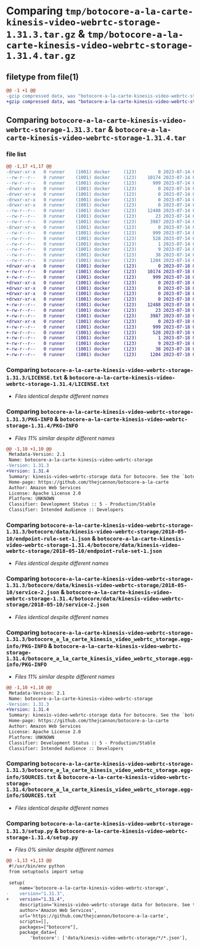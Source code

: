 # Comparing `tmp/botocore-a-la-carte-kinesis-video-webrtc-storage-1.31.3.tar.gz` & `tmp/botocore-a-la-carte-kinesis-video-webrtc-storage-1.31.4.tar.gz`

## filetype from file(1)

```diff
@@ -1 +1 @@
-gzip compressed data, was "botocore-a-la-carte-kinesis-video-webrtc-storage-1.31.3.tar", last modified: Fri Jul 14 01:46:20 2023, max compression
+gzip compressed data, was "botocore-a-la-carte-kinesis-video-webrtc-storage-1.31.4.tar", last modified: Tue Jul 18 01:55:18 2023, max compression
```

## Comparing `botocore-a-la-carte-kinesis-video-webrtc-storage-1.31.3.tar` & `botocore-a-la-carte-kinesis-video-webrtc-storage-1.31.4.tar`

### file list

```diff
@@ -1,17 +1,17 @@
-drwxr-xr-x   0 runner    (1001) docker     (123)        0 2023-07-14 01:46:20.250764 botocore-a-la-carte-kinesis-video-webrtc-storage-1.31.3/
--rw-r--r--   0 runner    (1001) docker     (123)    10174 2023-07-14 01:46:20.000000 botocore-a-la-carte-kinesis-video-webrtc-storage-1.31.3/LICENSE.txt
--rw-r--r--   0 runner    (1001) docker     (123)      999 2023-07-14 01:46:20.250764 botocore-a-la-carte-kinesis-video-webrtc-storage-1.31.3/PKG-INFO
-drwxr-xr-x   0 runner    (1001) docker     (123)        0 2023-07-14 01:46:20.250764 botocore-a-la-carte-kinesis-video-webrtc-storage-1.31.3/botocore/
-drwxr-xr-x   0 runner    (1001) docker     (123)        0 2023-07-14 01:46:20.250764 botocore-a-la-carte-kinesis-video-webrtc-storage-1.31.3/botocore/data/
-drwxr-xr-x   0 runner    (1001) docker     (123)        0 2023-07-14 01:46:20.250764 botocore-a-la-carte-kinesis-video-webrtc-storage-1.31.3/botocore/data/kinesis-video-webrtc-storage/
-drwxr-xr-x   0 runner    (1001) docker     (123)        0 2023-07-14 01:46:20.250764 botocore-a-la-carte-kinesis-video-webrtc-storage-1.31.3/botocore/data/kinesis-video-webrtc-storage/2018-05-10/
--rw-r--r--   0 runner    (1001) docker     (123)    12488 2023-07-14 01:45:45.000000 botocore-a-la-carte-kinesis-video-webrtc-storage-1.31.3/botocore/data/kinesis-video-webrtc-storage/2018-05-10/endpoint-rule-set-1.json
--rw-r--r--   0 runner    (1001) docker     (123)       23 2023-07-14 01:45:45.000000 botocore-a-la-carte-kinesis-video-webrtc-storage-1.31.3/botocore/data/kinesis-video-webrtc-storage/2018-05-10/paginators-1.json
--rw-r--r--   0 runner    (1001) docker     (123)     3987 2023-07-14 01:45:45.000000 botocore-a-la-carte-kinesis-video-webrtc-storage-1.31.3/botocore/data/kinesis-video-webrtc-storage/2018-05-10/service-2.json
-drwxr-xr-x   0 runner    (1001) docker     (123)        0 2023-07-14 01:46:20.250764 botocore-a-la-carte-kinesis-video-webrtc-storage-1.31.3/botocore_a_la_carte_kinesis_video_webrtc_storage.egg-info/
--rw-r--r--   0 runner    (1001) docker     (123)      999 2023-07-14 01:46:20.000000 botocore-a-la-carte-kinesis-video-webrtc-storage-1.31.3/botocore_a_la_carte_kinesis_video_webrtc_storage.egg-info/PKG-INFO
--rw-r--r--   0 runner    (1001) docker     (123)      528 2023-07-14 01:46:20.000000 botocore-a-la-carte-kinesis-video-webrtc-storage-1.31.3/botocore_a_la_carte_kinesis_video_webrtc_storage.egg-info/SOURCES.txt
--rw-r--r--   0 runner    (1001) docker     (123)        1 2023-07-14 01:46:20.000000 botocore-a-la-carte-kinesis-video-webrtc-storage-1.31.3/botocore_a_la_carte_kinesis_video_webrtc_storage.egg-info/dependency_links.txt
--rw-r--r--   0 runner    (1001) docker     (123)        9 2023-07-14 01:46:20.000000 botocore-a-la-carte-kinesis-video-webrtc-storage-1.31.3/botocore_a_la_carte_kinesis_video_webrtc_storage.egg-info/top_level.txt
--rw-r--r--   0 runner    (1001) docker     (123)       38 2023-07-14 01:46:20.250764 botocore-a-la-carte-kinesis-video-webrtc-storage-1.31.3/setup.cfg
--rw-r--r--   0 runner    (1001) docker     (123)     1204 2023-07-14 01:46:20.000000 botocore-a-la-carte-kinesis-video-webrtc-storage-1.31.3/setup.py
+drwxr-xr-x   0 runner    (1001) docker     (123)        0 2023-07-18 01:55:18.960260 botocore-a-la-carte-kinesis-video-webrtc-storage-1.31.4/
+-rw-r--r--   0 runner    (1001) docker     (123)    10174 2023-07-18 01:55:18.000000 botocore-a-la-carte-kinesis-video-webrtc-storage-1.31.4/LICENSE.txt
+-rw-r--r--   0 runner    (1001) docker     (123)      999 2023-07-18 01:55:18.960260 botocore-a-la-carte-kinesis-video-webrtc-storage-1.31.4/PKG-INFO
+drwxr-xr-x   0 runner    (1001) docker     (123)        0 2023-07-18 01:55:18.956260 botocore-a-la-carte-kinesis-video-webrtc-storage-1.31.4/botocore/
+drwxr-xr-x   0 runner    (1001) docker     (123)        0 2023-07-18 01:55:18.956260 botocore-a-la-carte-kinesis-video-webrtc-storage-1.31.4/botocore/data/
+drwxr-xr-x   0 runner    (1001) docker     (123)        0 2023-07-18 01:55:18.956260 botocore-a-la-carte-kinesis-video-webrtc-storage-1.31.4/botocore/data/kinesis-video-webrtc-storage/
+drwxr-xr-x   0 runner    (1001) docker     (123)        0 2023-07-18 01:55:18.960260 botocore-a-la-carte-kinesis-video-webrtc-storage-1.31.4/botocore/data/kinesis-video-webrtc-storage/2018-05-10/
+-rw-r--r--   0 runner    (1001) docker     (123)    12488 2023-07-18 01:54:50.000000 botocore-a-la-carte-kinesis-video-webrtc-storage-1.31.4/botocore/data/kinesis-video-webrtc-storage/2018-05-10/endpoint-rule-set-1.json
+-rw-r--r--   0 runner    (1001) docker     (123)       23 2023-07-18 01:54:50.000000 botocore-a-la-carte-kinesis-video-webrtc-storage-1.31.4/botocore/data/kinesis-video-webrtc-storage/2018-05-10/paginators-1.json
+-rw-r--r--   0 runner    (1001) docker     (123)     3987 2023-07-18 01:54:50.000000 botocore-a-la-carte-kinesis-video-webrtc-storage-1.31.4/botocore/data/kinesis-video-webrtc-storage/2018-05-10/service-2.json
+drwxr-xr-x   0 runner    (1001) docker     (123)        0 2023-07-18 01:55:18.960260 botocore-a-la-carte-kinesis-video-webrtc-storage-1.31.4/botocore_a_la_carte_kinesis_video_webrtc_storage.egg-info/
+-rw-r--r--   0 runner    (1001) docker     (123)      999 2023-07-18 01:55:18.000000 botocore-a-la-carte-kinesis-video-webrtc-storage-1.31.4/botocore_a_la_carte_kinesis_video_webrtc_storage.egg-info/PKG-INFO
+-rw-r--r--   0 runner    (1001) docker     (123)      528 2023-07-18 01:55:18.000000 botocore-a-la-carte-kinesis-video-webrtc-storage-1.31.4/botocore_a_la_carte_kinesis_video_webrtc_storage.egg-info/SOURCES.txt
+-rw-r--r--   0 runner    (1001) docker     (123)        1 2023-07-18 01:55:18.000000 botocore-a-la-carte-kinesis-video-webrtc-storage-1.31.4/botocore_a_la_carte_kinesis_video_webrtc_storage.egg-info/dependency_links.txt
+-rw-r--r--   0 runner    (1001) docker     (123)        9 2023-07-18 01:55:18.000000 botocore-a-la-carte-kinesis-video-webrtc-storage-1.31.4/botocore_a_la_carte_kinesis_video_webrtc_storage.egg-info/top_level.txt
+-rw-r--r--   0 runner    (1001) docker     (123)       38 2023-07-18 01:55:18.960260 botocore-a-la-carte-kinesis-video-webrtc-storage-1.31.4/setup.cfg
+-rw-r--r--   0 runner    (1001) docker     (123)     1204 2023-07-18 01:55:18.000000 botocore-a-la-carte-kinesis-video-webrtc-storage-1.31.4/setup.py
```

### Comparing `botocore-a-la-carte-kinesis-video-webrtc-storage-1.31.3/LICENSE.txt` & `botocore-a-la-carte-kinesis-video-webrtc-storage-1.31.4/LICENSE.txt`

 * *Files identical despite different names*

### Comparing `botocore-a-la-carte-kinesis-video-webrtc-storage-1.31.3/PKG-INFO` & `botocore-a-la-carte-kinesis-video-webrtc-storage-1.31.4/PKG-INFO`

 * *Files 11% similar despite different names*

```diff
@@ -1,10 +1,10 @@
 Metadata-Version: 2.1
 Name: botocore-a-la-carte-kinesis-video-webrtc-storage
-Version: 1.31.3
+Version: 1.31.4
 Summary: kinesis-video-webrtc-storage data for botocore. See the `botocore-a-la-carte` package for more info.
 Home-page: https://github.com/thejcannon/botocore-a-la-carte
 Author: Amazon Web Services
 License: Apache License 2.0
 Platform: UNKNOWN
 Classifier: Development Status :: 5 - Production/Stable
 Classifier: Intended Audience :: Developers
```

### Comparing `botocore-a-la-carte-kinesis-video-webrtc-storage-1.31.3/botocore/data/kinesis-video-webrtc-storage/2018-05-10/endpoint-rule-set-1.json` & `botocore-a-la-carte-kinesis-video-webrtc-storage-1.31.4/botocore/data/kinesis-video-webrtc-storage/2018-05-10/endpoint-rule-set-1.json`

 * *Files identical despite different names*

### Comparing `botocore-a-la-carte-kinesis-video-webrtc-storage-1.31.3/botocore/data/kinesis-video-webrtc-storage/2018-05-10/service-2.json` & `botocore-a-la-carte-kinesis-video-webrtc-storage-1.31.4/botocore/data/kinesis-video-webrtc-storage/2018-05-10/service-2.json`

 * *Files identical despite different names*

### Comparing `botocore-a-la-carte-kinesis-video-webrtc-storage-1.31.3/botocore_a_la_carte_kinesis_video_webrtc_storage.egg-info/PKG-INFO` & `botocore-a-la-carte-kinesis-video-webrtc-storage-1.31.4/botocore_a_la_carte_kinesis_video_webrtc_storage.egg-info/PKG-INFO`

 * *Files 11% similar despite different names*

```diff
@@ -1,10 +1,10 @@
 Metadata-Version: 2.1
 Name: botocore-a-la-carte-kinesis-video-webrtc-storage
-Version: 1.31.3
+Version: 1.31.4
 Summary: kinesis-video-webrtc-storage data for botocore. See the `botocore-a-la-carte` package for more info.
 Home-page: https://github.com/thejcannon/botocore-a-la-carte
 Author: Amazon Web Services
 License: Apache License 2.0
 Platform: UNKNOWN
 Classifier: Development Status :: 5 - Production/Stable
 Classifier: Intended Audience :: Developers
```

### Comparing `botocore-a-la-carte-kinesis-video-webrtc-storage-1.31.3/botocore_a_la_carte_kinesis_video_webrtc_storage.egg-info/SOURCES.txt` & `botocore-a-la-carte-kinesis-video-webrtc-storage-1.31.4/botocore_a_la_carte_kinesis_video_webrtc_storage.egg-info/SOURCES.txt`

 * *Files identical despite different names*

### Comparing `botocore-a-la-carte-kinesis-video-webrtc-storage-1.31.3/setup.py` & `botocore-a-la-carte-kinesis-video-webrtc-storage-1.31.4/setup.py`

 * *Files 0% similar despite different names*

```diff
@@ -1,13 +1,13 @@
 #!/usr/bin/env python
 from setuptools import setup
 
 setup(
     name='botocore-a-la-carte-kinesis-video-webrtc-storage',
-    version="1.31.3",
+    version="1.31.4",
     description='kinesis-video-webrtc-storage data for botocore. See the `botocore-a-la-carte` package for more info.',
     author='Amazon Web Services',
     url='https://github.com/thejcannon/botocore-a-la-carte',
     scripts=[],
     packages=["botocore"],
     package_data={
         'botocore': ['data/kinesis-video-webrtc-storage/*/*.json'],
```

